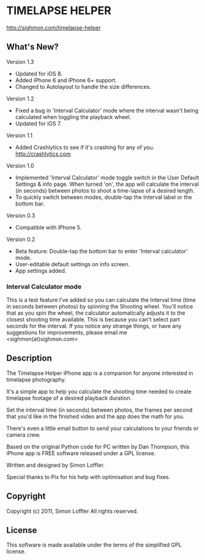 # TIMELAPSE HELPER
<http://sighmon.com/timelapse-helper>

## What's New?
Version 1.3

* Updated for iOS 8.
* Added iPhone 6 and iPhone 6+ support.
* Changed to Autolayout to handle the size differences.

Version 1.2

* Fixed a bug in 'Interval Calculator' mode where the interval wasn't being calculated when toggling the playback wheel.
* Updated for iOS 7.

Version 1.1

* Added Crashlytics to see if it's crashing for any of you.
http://crashlytics.com

Version 1.0

* Implemented 'Interval Calculator' mode toggle switch in the User Default Settings & info page. When turned 'on', the app will calculate the interval (in seconds) between photos to shoot a time-lapse of a desired length.
* To quickly switch between modes, double-tap the Interval label or the bottom bar.

Version 0.3

* Compatible with iPhone 5.

Version 0.2

* Beta feature: Double-tap the bottom bar to enter 'Interval calculator' mode.
* User-editable default settings on info screen.
* App settings added.

### Interval Calculator mode
This is a test feature I've added so you can calculate the Interval time (time in seconds between photos) by spinning the Shooting wheel. You'll notice that as you spin the wheel, the calculator automatically adjusts it to the closest shooting time available. This is because you can't select part seconds for the interval.
If you notice any strange things, or have any suggestions for improvements, please email me <sighmon(at)sighmon.com>

## Description
The Timelapse Helper iPhone app is a companion for anyone interested in timelapse photography.

It's a simple app to help you calculate the shooting time needed to create timelapse footage of a desired playback duration.

Set the interval time (in seconds) between photos, the frames per second that you'd like in the finished video and the app does the math for you.

There's even a little email button to send your calculations to your friends or camera crew.

Based on the original Python code for PC written by Dan Thompson, this iPhone app is FREE software released under a GPL license.

Written and designed by Simon Loffler.

Special thanks to Pix for his help with optimisation and bug fixes.

## Copyright
Copyright (c) 2011, Simon Loffler
All rights reserved.

## License
This software is made available under the terms of the simplified GPL license.
